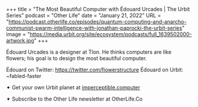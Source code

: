 +++
title = "The Most Beautiful Computer with Édouard Urcades | The Urbit Series"
podcast = "Other Life"
date = "January 21, 2022"
URL = "https://podcast.otherlife.co/episodes/quantum-computing-and-anarcho-communist-swarm-intelligence-with-jonathan-paprocki-the-urbit-series"
image = "https://media.urbit.org/site/ecosystem/podcasts/full_1639502000-artwork.jpg"
+++

Édouard Urcades is a designer at Tlon. He thinks computers are like flowers; his goal is to design the most beautiful computer.

Édouard on Twitter: https://twitter.com/fiowerstructure
Édouard on Urbit: ~fabled-faster

✦ Get your own Urbit planet at [imperceptible.computer](https://imperceptible.computer)

✦ Subscribe to the Other Life newsletter at OtherLife.Co